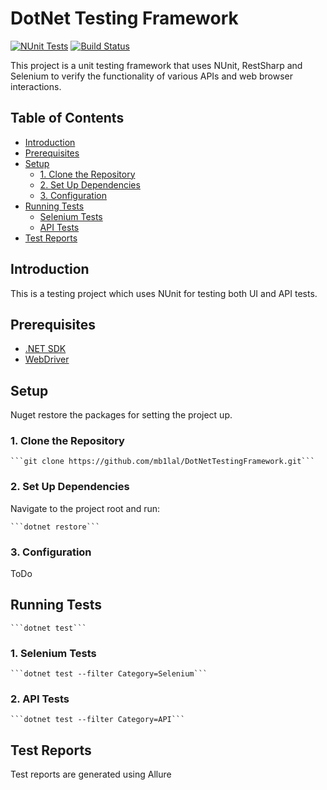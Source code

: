 # DotNet Testing Framework

[![NUnit Tests](https://github.com/MB1lal/DotNetTestingFramework/actions/workflows/dotnet-desktop.yml/badge.svg?branch=master)](https://github.com/MB1lal/DotNetTestingFramework/actions/workflows/dotnet-desktop.yml)
[![Build Status](https://dev.azure.com/mb1lal/DesktopTest/_apis/build/status%2FMB1lal.DotNetTestingFramework?branchName=master)](https://dev.azure.com/mb1lal/DesktopTest/_build/latest?definitionId=3&branchName=master)

This project is a unit testing framework that uses NUnit, RestSharp and Selenium to verify the functionality of various APIs and web browser interactions.

## Table of Contents

- [Introduction](#introduction)
- [Prerequisites](#prerequisites)
- [Setup](#setup)
  - [1. Clone the Repository](#1-clone-the-repository)
  - [2. Set Up Dependencies](#2-set-up-dependencies)
  - [3. Configuration](#3-configuration)
- [Running Tests](#running-tests)
  - [Selenium Tests](#selenium-tests)
  - [API Tests](#api-tests)
- [Test Reports](#test-reports)

## Introduction
This is a testing project which uses NUnit for testing both UI and API tests.

## Prerequisites

- [.NET SDK](https://dotnet.microsoft.com/download)
- [WebDriver](https://www.selenium.dev/documentation/en/webdriver/driver_requirements/#quick-reference)

## Setup

Nuget restore the packages for setting the project up.

### 1. Clone the Repository

	```git clone https://github.com/mb1lal/DotNetTestingFramework.git```

### 2. Set Up Dependencies
Navigate to the project root and run:
	
	```dotnet restore```

### 3. Configuration
ToDo

## Running Tests
	
	```dotnet test```

### 1. Selenium Tests

	```dotnet test --filter Category=Selenium```

### 2. API Tests

	```dotnet test --filter Category=API```

## Test Reports
Test reports are generated using Allure


